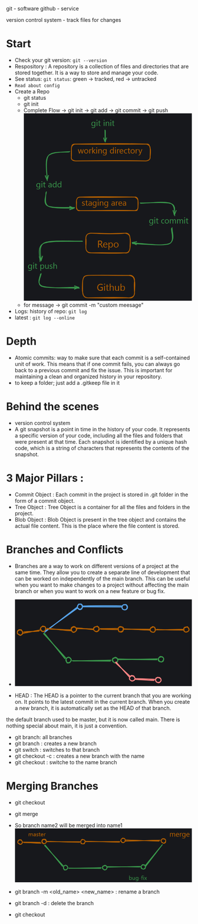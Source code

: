 git - software
github - service

version control system - track files for changes

# Start
- Check your git version: `git --version`
- Respository : A repository is a collection of files and directories that are stored together. It is a way to store and manage your code.
- See status: `git status`: green -> tracked, red -> untracked
- `Read about config`
- Create a Repo
    - git status
    - git init
    - Complete Flow -> git init -> git add -> git commit -> git push
    ![alt text](image.png)
    - for message -> git commit -m "custom meesage"
- Logs: history of repo: `git log`
- latest : `git log --online`

# Depth
- Atomic commits: way to make sure that each commit is a self-contained unit of work. This means that if one commit fails, you can always go back to a previous commit and fix the issue. This is important for maintaining a clean and organized history in your repository.
- to keep a folder; just add a .gitkeep file in it

# Behind the scenes
- version control system
- A git snapshot is a point in time in the history of your code. It represents a specific version of your code, including all the files and folders that were present at that time. Each snapshot is identified by a unique hash code, which is a string of characters that represents the contents of the snapshot. 

# 3 Major Pillars :
- Commit Object : Each commit in the project is stored in .git folder in the form of a commit object.
- Tree Object : Tree Object is a container for all the files and folders in the project.
- Blob Object : Blob Object is present in the tree object and contains the actual file content. This is the place where the file content is stored.

# Branches and Conflicts
- Branches are a way to work on different versions of a project at the same time. They allow you to create a separate line of development that can be worked on independently of the main branch. This can be useful when you want to make changes to a project without affecting the main branch or when you want to work on a new feature or bug fix.
- ![alt text](image-1.png)

- HEAD : The HEAD is a pointer to the current branch that you are working on. It points to the latest commit in the current branch. When you create a new branch, it is automatically set as the HEAD of that branch.

the default branch used to be master, but it is now called main. There is nothing special about main, it is just a convention.

- git branch: all branches
- git branch <name>: creates a new branch
- git switch <name>: switches to that branch
- git checkout -c <name>: creates a new branch with the name
- git checkout <name>: switche to the name branch

# Merging Branches
- git checkout <name1>
- git merge <name2>
- So branch name2 will be merged into name1
![alt text](image-2.png)

- git branch -m <old_name> <new_name> : rename a branch
- git branch -d <name> : delete the branch
- git checkout <name>
